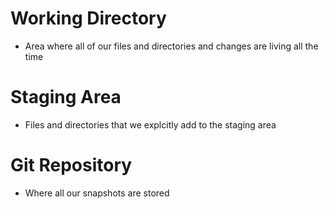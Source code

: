 # Working Directory

- Area where all of our files and directories and changes are living all the time

# Staging Area
- Files and directories that we explcitly add to the staging area

# Git Repository
- Where all our snapshots are stored